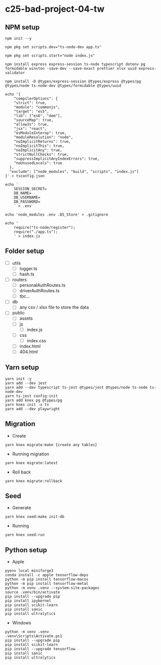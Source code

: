 # c25-bad-project-04-tw

## NPM setup
```
npm init --y

npm pkg set scripts.dev="ts-node-dev app.ts"

npm pkg set scripts.start="node index.js"

npm install express express-session ts-node typescript dotenv pg formidable winston -save-dev --save-exact prettier xlsx uuid express-validator

npm install -D @types/express-session @types/express @types/pg @types/node ts-node-dev @types/formidable @types/uuid
```
```
echo '{
    "compilerOptions": {
    "strict": true,
    "module": "commonjs",
    "target": "es5",
    "lib": ["es6", "dom"],
    "sourceMap": true,
    "allowJs": true,
    "jsx": "react",
    "esModuleInterop": true,
    "moduleResolution": "node",
    "noImplicitReturns": true,
    "noImplicitThis": true,
    "noImplicitAny": true,
    "strictNullChecks": true,
    "suppressImplicitAnyIndexErrors": true,
    "noUnusedLocals": true
  },
  "exclude": ["node_modules", "build", "scripts", "index.js"]
}' > tsconfig.json
```

```
echo `
    SESSION_SECRET=
    DB_NAME=
    DB_USERNAME=
    DB_PASSWORD=
    ` > .env
```

```
echo 'node_modules .env .DS_Store' > .gitignore
```

```
echo '
    require("ts-node/register");
    require("./app.ts");
    ' > index.js
```

## Folder setup

- [ ] utils
    - [ ] logger.ts
    - [ ] hash.ts

- [ ] routers
    - [ ] personalAuthRoutes.ts
    - [ ] driverAuthRoutes.ts
    - [ ] tbc...

- [ ] db
    - [ ] any csv / xlsx file to store the data

- [ ] public 
     - [ ] assets
     - [ ] js
        - [ ] index.js
     - [ ] css
        - [ ] index.css
     - [ ] index.html
     - [ ] 404.html

## Yarn setup
```
yarn init -y
yarn add --dev jest
yarn add --dev typescript ts-jest @types/jest @types/node ts-node ts-node-dev
yarn ts-jest config:init
yarn add knex pg @types/pg
yarn knex init -x ts
yarn add --dev playwright
```

## Migration
- Create
```
yarn knex migrate:make {create any tables}
```
- Running migration
```
yarn knex migrate:latest
```
- Roll back
```
yarn knex migrate:rollback
```

## Seed
- Generate
```
yarn knex seed:make init-db
```
- Running
```
yarn knex seed:run
```

## Python setup
- Apple
```
pyenv local miniforge3
conda install -c apple tensorflow-deps
python -m pip install tensorflow-macos
python -m pip install tensorflow-metal
python -m venv .venv --system-site-packages
source .venv/bin/activate
pip install --upgrade pip
pip install ipykernel
pip install scikit-learn
pip install sanic
pip install ultralytics
```
- Windows
```
python -m venv .venv
.venv\Scripts\Activate.ps1
pip install --upgrade pip
pip install scikit-learn
pip install --upgrade tensorflow
pip install sanic
pip install ultralytics
```